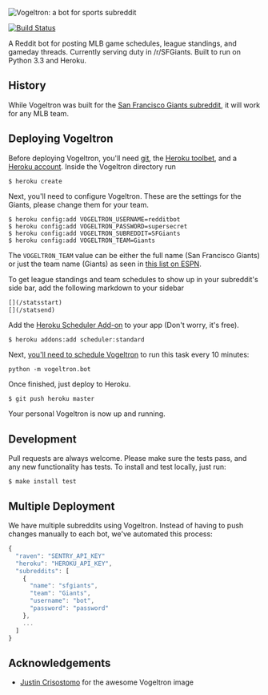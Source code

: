 ![Vogeltron: a bot for sports subreddit](header.png)

[![Build Status](https://travis-ci.org/kyleconroy/sfgiantsbot.png?branch=master)](https://travis-ci.org/kyleconroy/vogeltron)

A Reddit bot for posting MLB game schedules, league standings, and gameday
threads. Currently serving duty in /r/SFGiants. Built to run on Python 3.3 and
Heroku.

## History

While Vogeltron was built for the [San Francisco Giants subreddit][sr], it will
work for any MLB team. 

[sr]: http://www.reddit.com/r/sfgiants

## Deploying Vogeltron

Before deploying Vogeltron, you'll need [git][git], the [Heroku
toolbet][heroku], and a [Heroku account][account].  Inside the Vogeltron
directory run

    $ heroku create

Next, you'll need to configure Vogeltron. These are the settings for the
Giants, please change them for your team.

```
$ heroku config:add VOGELTRON_USERNAME=redditbot
$ heroku config:add VOGELTRON_PASSWORD=supersecret
$ heroku config:add VOGELTRON_SUBREDDIT=SFGiants
$ heroku config:add VOGELTRON_TEAM=Giants
```

The `VOGELTRON_TEAM` value can be either the full name (San Francisco Giants)
or just the team name (Giants) as seen in [this list on ESPN][espn].

To get league standings and team schedules to show up in your subreddit's side
bar, add the following markdown to your sidebar

```markdown
[](/statsstart)
[](/statsend)
```

Add the [Heroku Scheduler Add-on][sched] to your app (Don't worry, it's free).

    $ heroku addons:add scheduler:standard

Next, [you'll need to schedule Vogeltron][setup] to run this task every 10
minutes:

    python -m vogeltron.bot

Once finished, just deploy to Heroku.

    $ git push heroku master

Your personal Vogeltron is now up and running.

[espn]: http://espn.go.com/mlb/teams
[git]: http://git-scm.com/downloads
[heroku]: https://toolbelt.herokuapp.com
[account]: https://id.heroku.com/signup
[sched]: https://addons.heroku.com/scheduler
[setup]: https://devcenter.heroku.com/articles/scheduler#scheduling-jobs


## Development

Pull requests are always welcome. Please make sure the tests pass, and any new
functionality has tests. To install and test locally, just run:

``` 
$ make install test
```


## Multiple Deployment

We have multiple subreddits using Vogeltron. Instead of having to push changes
manually to each bot, we've automated this process:

```js
{
  "raven": "SENTRY_API_KEY"
  "heroku": "HEROKU_API_KEY",
  "subreddits": [
    {
      "name": "sfgiants",
      "team": "Giants",
      "username": "bot",
      "password": "password"
    },
    ...
  ]
}
```

## Acknowledgements

- [Justin Crisostomo](justincrisostomo.com) for the awesome Vogeltron image
